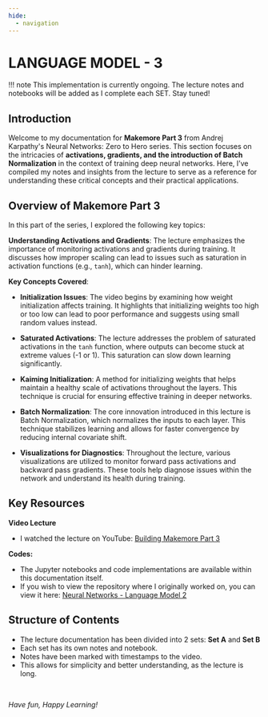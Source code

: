 ```yaml
---
hide:
  - navigation
---
```


# **LANGUAGE MODEL - 3**

!!! note 
    This implementation is currently ongoing. The lecture notes and notebooks will be added as I complete each SET. Stay tuned!

## Introduction

Welcome to my documentation for **Makemore Part 3** from Andrej Karpathy's Neural Networks: Zero to Hero series. This section focuses on the intricacies of **activations, gradients, and the introduction of Batch Normalization** in the context of training deep neural networks. Here, I’ve compiled my notes and insights from the lecture to serve as a reference for understanding these critical concepts and their practical applications.

## Overview of Makemore Part 3

In this part of the series, I explored the following key topics:

**Understanding Activations and Gradients**: The lecture emphasizes the importance of monitoring activations and gradients during training. It discusses how improper scaling can lead to issues such as saturation in activation functions (e.g., `tanh`), which can hinder learning.

**Key Concepts Covered**:

- **Initialization Issues**: The video begins by examining how weight initialization affects training. It highlights that initializing weights too high or too low can lead to poor performance and suggests using small random values instead.

- **Saturated Activations**: The lecture addresses the problem of saturated activations in the `tanh` function, where outputs can become stuck at extreme values (-1 or 1). This saturation can slow down learning significantly.

- **Kaiming Initialization**: A method for initializing weights that helps maintain a healthy scale of activations throughout the layers. This technique is crucial for ensuring effective training in deeper networks.

- **Batch Normalization**: The core innovation introduced in this lecture is Batch Normalization, which normalizes the inputs to each layer. This technique stabilizes learning and allows for faster convergence by reducing internal covariate shift.

- **Visualizations for Diagnostics**: Throughout the lecture, various visualizations are utilized to monitor forward pass activations and backward pass gradients. These tools help diagnose issues within the network and understand its health during training.

## Key Resources

**Video Lecture**

- I watched the lecture on YouTube: [Building Makemore Part 3](https://youtu.be/P6sfmUTpUmc?si=PuCsoV2xeosnMlms)

**Codes:**

- The Jupyter notebooks and code implementations are available within this documentation itself.
- If you wish to view the repository where I originally worked on, you can view it here: [Neural Networks - Language Model 2](https://github.com/MuzzammilShah/NeuralNetworks-LanguageModels-3)

## Structure of Contents

- The lecture documentation has been divided into 2 sets: **Set A** and **Set B**
- Each set has its own notes and notebook.
- Notes have been marked with timestamps to the video.
- This allows for simplicity and better understanding, as the lecture is long.

&nbsp;

*Have fun, Happy Learning!*
